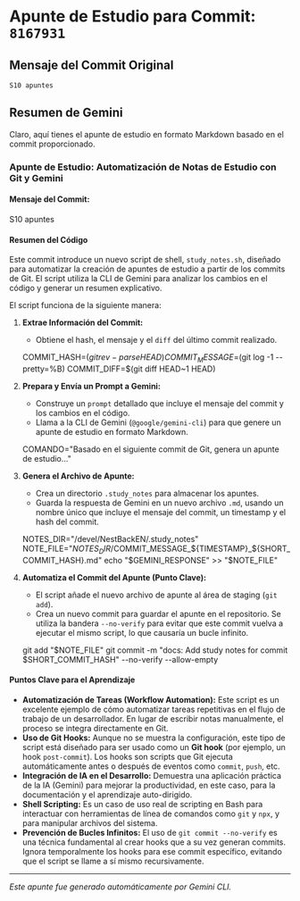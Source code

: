 # Apunte de Estudio para Commit: `8167931`

## Mensaje del Commit Original
```
S10 apuntes
```

## Resumen de Gemini
Claro, aquí tienes el apunte de estudio en formato Markdown basado en el commit proporcionado.

### Apunte de Estudio: Automatización de Notas de Estudio con Git y Gemini

#### Mensaje del Commit:
S10 apuntes

#### Resumen del Código

Este commit introduce un nuevo script de shell, `study_notes.sh`, diseñado para automatizar la creación de apuntes de estudio a partir de los commits de Git. El script utiliza la CLI de Gemini para analizar los cambios en el código y generar un resumen explicativo.

El script funciona de la siguiente manera:

1.  **Extrae Información del Commit:**
    *   Obtiene el hash, el mensaje y el `diff` del último commit realizado.

    COMMIT_HASH=$(git rev-parse HEAD)
    COMMIT_MESSAGE=$(git log -1 --pretty=%B)
    COMMIT_DIFF=$(git diff HEAD~1 HEAD)

2.  **Prepara y Envía un Prompt a Gemini:**
    *   Construye un `prompt` detallado que incluye el mensaje del commit y los cambios en el código.
    *   Llama a la CLI de Gemini (`@google/gemini-cli`) para que genere un apunte de estudio en formato Markdown.

    COMANDO="Basado en el siguiente commit de Git, genera un apunte de estudio..."

3.  **Genera el Archivo de Apunte:**
    *   Crea un directorio `.study_notes` para almacenar los apuntes.
    *   Guarda la respuesta de Gemini en un nuevo archivo `.md`, usando un nombre único que incluye el mensaje del commit, un timestamp y el hash del commit.

    NOTES_DIR="/devel/NestBackEN/.study_notes"
    NOTE_FILE="$NOTES_DIR/$COMMIT_MESSAGE_${TIMESTAMP}_${SHORT_COMMIT_HASH}.md"
    echo "$GEMINI_RESPONSE" >> "$NOTE_FILE"

4.  **Automatiza el Commit del Apunte (Punto Clave):**
    *   El script añade el nuevo archivo de apunte al área de staging (`git add`).
    *   Crea un nuevo commit para guardar el apunte en el repositorio. Se utiliza la bandera `--no-verify` para evitar que este commit vuelva a ejecutar el mismo script, lo que causaría un bucle infinito.

    git add "$NOTE_FILE"
    git commit -m "docs: Add study notes for commit $SHORT_COMMIT_HASH" --no-verify --allow-empty

#### Puntos Clave para el Aprendizaje

*   **Automatización de Tareas (Workflow Automation):** Este script es un excelente ejemplo de cómo automatizar tareas repetitivas en el flujo de trabajo de un desarrollador. En lugar de escribir notas manualmente, el proceso se integra directamente en Git.
*   **Uso de Git Hooks:** Aunque no se muestra la configuración, este tipo de script está diseñado para ser usado como un **Git hook** (por ejemplo, un hook `post-commit`). Los hooks son scripts que Git ejecuta automáticamente antes o después de eventos como `commit`, `push`, etc.
*   **Integración de IA en el Desarrollo:** Demuestra una aplicación práctica de la IA (Gemini) para mejorar la productividad, en este caso, para la documentación y el aprendizaje auto-dirigido.
*   **Shell Scripting:** Es un caso de uso real de scripting en Bash para interactuar con herramientas de línea de comandos como `git` y `npx`, y para manipular archivos del sistema.
*   **Prevención de Bucles Infinitos:** El uso de `git commit --no-verify` es una técnica fundamental al crear hooks que a su vez generan commits. Ignora temporalmente los hooks para ese commit específico, evitando que el script se llame a sí mismo recursivamente.

---
*Este apunte fue generado automáticamente por Gemini CLI.*
